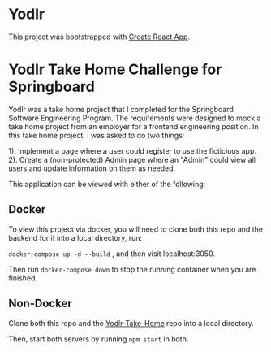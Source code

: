 # Yodlr

This project was bootstrapped with [Create React App](https://github.com/facebook/create-react-app).

# Yodlr Take Home Challenge for Springboard

Yodlr was a take home project that I completed for the Springboard Software Engineering Program. The requirements were designed to mock a take home project from an employer for a frontend engineering position. In this take home project, I was asked to do two things:

1). Implement a page where a user could register to use the ficticious app.
2). Create a (non-protected) Admin page where an "Admin" could view all users and update information on them as needed.

This application can be viewed with either of the following:

## Docker

To view this project via docker, you will need to clone both this repo and the backend for it into a local directory, run:

`docker-compose up -d --build` , and then visit localhost:3050.

Then run `docker-compose down` to stop the running container when you are finished.

## Non-Docker

Clone both this repo and the [Yodlr-Take-Home](https://github.com/JB0925/yodlr-take-home) repo into a local directory.

Then, start both servers by running `npm start` in both.
